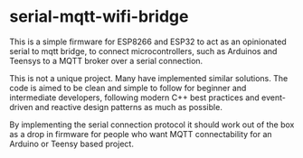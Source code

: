 # serial-mqtt-wifi-bridge

This is a simple firmware for ESP8266 and ESP32 to act as an opinionated
serial to mqtt bridge, to connect microcontrollers, such as Arduinos and
Teensys to a MQTT broker over a serial connection.

This is not a unique project. Many have implemented similar solutions.
The code is aimed to be clean and simple to follow for beginner and
intermediate developers, following modern C++ best practices and
event-driven and reactive design patterns as much as possible.

By implementing the serial connection protocol it should work out of the
box as a drop in firmware for people who want MQTT connectability for an
Arduino or Teensy based project.
